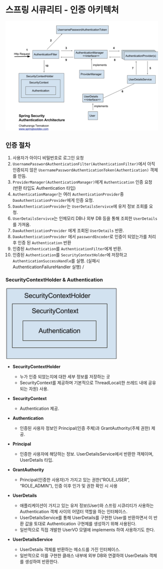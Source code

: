 # 스프링 시큐리티 - 인증 아키텍처
![](./images/securityarchitecture.png)  
## 인증 절차
1. 사용자가 아이디 비밀번호로 로그인 요청
2. `UsernamePasswordAuthenticationFilter(AuthenticationFilter)`에서 아직 인증되지 않은 `UsernamePasswordAuthenticationToken(Authentication)` 객체를 만듬.  
3. `ProviderManager(AuthenticationManager)`에게 `Authentication` 인증 요청 (반환 타입도 Authentication 타입)  
4. `AuthenticationManager`는 여러 `AuthenticationProvider`중 `DaoAuthenticationProvider`에게 인증 요청.  
5. `DaoAuthenticationProvider`는 `UserDetailsServivce`에 유저 정보 조회를 요청.
6. `UserDetailsServivce`는 인메모리 DB나 외부 DB 등을 통해 조회한 `UserDetails`를 가져옴.
7. `DaoAuthenticationProvider` 에게 조회된 `UserDetails` 반환.
8. `DaoAuthenticationProvider` 에서 `passwordEncoder`로 인증이 되었는가를 처리 후 인증 된 `Authentication` 반환 
9. 인증된 `Authentication`를 `AuthenticationFilter`에게 반환.
10. 인증된 `Authentication`를 `SecurityContextHolder`에 저장하고 `AuthenticationSuccessHandle`를 실행. (실패시 AuthenticationFailureHandler 실행)
/

### SecurityContextHolder & Authentication  
![](./images/SecurityContextHolder.png)
- **SecurityContextHolder**
    - 누가 인증 되었는지에 대한 세부 정보를 저장하는 곳
    - SecurityContext를 제공하며 기본적으로 ThreadLocal(한 쓰레드 내에 공유되는 자원) 사용.
- **SecurityContext**
    - Authentication 제공.
- **Authentication**
    - 인증된 사용자 정보인 Principal(인증 주체)과 GrantAuthority(주체 권한) 제공.  
- **Principal**
    - 인증한 사용자에 해당하는 정보. UserDetailsService에서 반환한 객체이며, UserDetails 타입.
- **GrantAuthority**
    - Principal(인증한 사용자)가 가지고 있는 권한(“ROLE_USER”, “ROLE_ADMIN”), 인증 이후 인가 및 권한 확인 시 사용
    
- **UserDetails**
    - 애플리케이션이 가지고 있는 유저 정보(User)와 스프링 시큐리티가 사용하는 Authentication 객체 사이의 어댑터 역할을 하는 인터페이스.
    - UserDetailsService를 통해 UserDetails를 구현한 User를 반환하면서 이 반환 값을 토대로 Authentication 구현체를 생성하기 위해 사용된다.
    - 일반적으로 직접 개발한 UserVO 모델에 implements 하여 사용하기도 한다.
- **UserDetailsService**
    - UserDetails 객체를 반환하는 메소드를 가진 인터페이스.
    - 일반적으로 이를 구현한 클래스 내부에 외부 DB와 연결하여 UserDetails 객체를 생성하여 반환한다.
